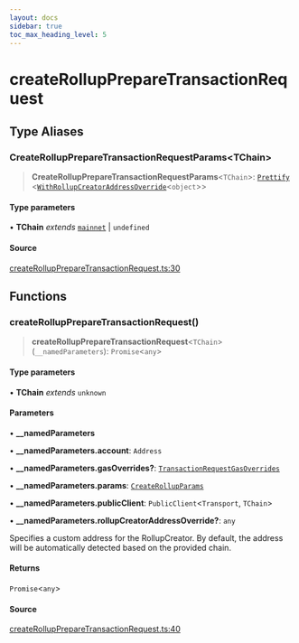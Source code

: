 ```yaml
---
layout: docs
sidebar: true
toc_max_heading_level: 5
---
```


# createRollupPrepareTransactionRequest

## Type Aliases

### CreateRollupPrepareTransactionRequestParams\<TChain\>

> **CreateRollupPrepareTransactionRequestParams**\<`TChain`\>: [`Prettify`](types/utils.md#prettifyt) \<[`WithRollupCreatorAddressOverride`](types/createRollupTypes.md#withrollupcreatoraddressoverridet)\<`object`\>\>

#### Type parameters

• **TChain** *extends* [`mainnet`](chains.md#mainnet) \| `undefined`

#### Source

[createRollupPrepareTransactionRequest.ts:30](https://github.com/offchainlabs/arbitrum-orbit-sdk/blob/fa20b8d23170b5196c4c9cdb5fc2dfefa349f1c8/src/createRollupPrepareTransactionRequest.ts#L30)

## Functions

### createRollupPrepareTransactionRequest()

> **createRollupPrepareTransactionRequest**\<`TChain`\>(`__namedParameters`): `Promise`\<`any`\>

#### Type parameters

• **TChain** *extends* `unknown`

#### Parameters

• **\_\_namedParameters**

• **\_\_namedParameters.account**: `Address`

• **\_\_namedParameters.gasOverrides?**: [`TransactionRequestGasOverrides`](utils/gasOverrides.md#transactionrequestgasoverrides)

• **\_\_namedParameters.params**: [`CreateRollupParams`](types/createRollupTypes.md#createrollupparams)

• **\_\_namedParameters.publicClient**: `PublicClient`\<`Transport`, `TChain`\>

• **\_\_namedParameters.rollupCreatorAddressOverride?**: `any`

Specifies a custom address for the RollupCreator. By default, the address will be automatically detected based on the provided chain.

#### Returns

`Promise`\<`any`\>

#### Source

[createRollupPrepareTransactionRequest.ts:40](https://github.com/offchainlabs/arbitrum-orbit-sdk/blob/fa20b8d23170b5196c4c9cdb5fc2dfefa349f1c8/src/createRollupPrepareTransactionRequest.ts#L40)
